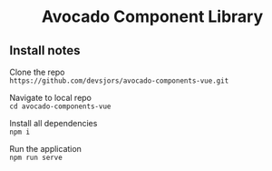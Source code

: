 <h1 align="center">Avocado Component Library</h1>

## Install notes
Clone the repo<br/>
```https://github.com/devsjors/avocado-components-vue.git```

Navigate to local repo<br/>
```cd avocado-components-vue```

Install all dependencies<br/>
```npm i```

Run the application<br/>
```npm run serve```